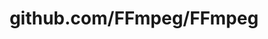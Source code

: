 ---
layout: post
title: github.com/FFmpeg/FFmpeg
categories: link
tags: [انگلیسی, گیت‌هاب, برنامه‌نویسی]
---